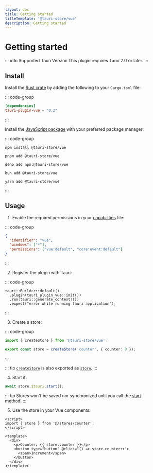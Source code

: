 ```yaml
---
layout: doc
title: Getting started
titleTemplate: '@tauri-store/vue'
description: Getting started
---
```


# Getting started

::: info Supported Tauri Version
This plugin requires Tauri 2.0 or later.
:::

## Install

Install the [Rust crate](https://crates.io/crates/tauri-plugin-vue) by adding the following to your `Cargo.toml` file:

::: code-group

```toml [src-tauri/Cargo.toml]
[dependencies]
tauri-plugin-vue = "0.2"
```

:::

Install the [JavaScript package](https://www.npmjs.com/package/@tauri-store/vue) with your preferred package manager:

::: code-group

```shell [npm]
npm install @tauri-store/vue
```

```shell [pnpm]
pnpm add @tauri-store/vue
```

```shell [deno]
deno add npm:@tauri-store/vue
```

```shell [bun]
bun add @tauri-store/vue
```

```shell [yarn]
yarn add @tauri-store/vue
```

:::

## Usage

1. Enable the required permissions in your [capabilities](https://tauri.app/security/capabilities/) file:

::: code-group

```json [src-tauri/capabilities/vue.json]
{
  "identifier": "vue",
  "windows": ["*"],
  "permissions": ["vue:default", "core:event:default"]
}
```

:::

2. Register the plugin with Tauri:

::: code-group

```rust{2} [src-tauri/src/lib.rs]
tauri::Builder::default()
  .plugin(tauri_plugin_vue::init())
  .run(tauri::generate_context!())
  .expect("error while running tauri application");
```

:::

3. Create a store:

::: code-group

```typescript [src/lib/stores/counter.ts]
import { createStore } from '@tauri-store/vue';

export const store = createStore('counter', { counter: 0 });
```

:::

::: tip
[`createStore`](https://tb.dev.br/tauri-store/js-docs/plugin-vue/functions/createStore.html) is also exported as [`store`](https://tb.dev.br/tauri-store/js-docs/plugin-vue/variables/store.html).
:::

4. Start it:

```typescript
await store.$tauri.start();
```

::: tip
Stores won't be saved nor synchronized until you call the [start](https://tb.dev.br/tauri-store/js-docs/plugin-vue/interfaces/TauriStoreContract.html#start) method.
:::

5. Use the store in your Vue components:

```vue
<script>
import { store } from '@/stores/counter';
</script>

<template>
  <div>
    <p>Counter: {{ store.counter }}</p>
    <button type="button" @click="() => store.counter++">
      <span>Increment</span>
    </button>
  </div>
</template>
```
